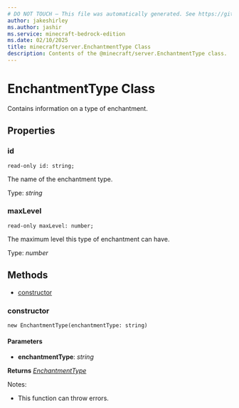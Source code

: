 ```yaml
---
# DO NOT TOUCH — This file was automatically generated. See https://github.com/mojang/minecraftapidocsgenerator to modify descriptions, examples, etc.
author: jakeshirley
ms.author: jashir
ms.service: minecraft-bedrock-edition
ms.date: 02/10/2025
title: minecraft/server.EnchantmentType Class
description: Contents of the @minecraft/server.EnchantmentType class.
---
```

# EnchantmentType Class

Contains information on a type of enchantment.

## Properties

### **id**
`read-only id: string;`

The name of the enchantment type.

Type: *string*

### **maxLevel**
`read-only maxLevel: number;`

The maximum level this type of enchantment can have.

Type: *number*

## Methods
- [constructor](#constructor)

### **constructor**
`
new EnchantmentType(enchantmentType: string)
`

#### **Parameters**
- **enchantmentType**: *string*

**Returns** [*EnchantmentType*](EnchantmentType.md)
  
Notes:
- This function can throw errors.
